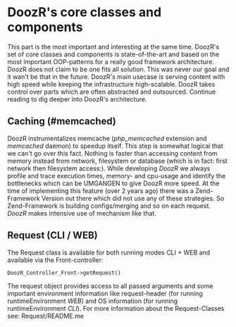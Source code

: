 # DoozR's core classes and components
This part is the most important and interesting at the same time. DoozR's set of core classes and components is state-of-the-art and based on the most important OOP-patterns for a really good framework architecture. DoozR does not claim to be one fits all solution. This was never our goal and it wan't be that in the future. DoozR's main usecase is serving content with high speed while keeping the infrastructure high-scalable. DoozR takes control over parts which are often abstracted and outsourced. Continue reading to dig deeper into DoozR's architecture.

## Caching (#memcached)
DoozR instrumentalizes memcache (*php_memcached* extension and *memcached* daemon) to speedup itself. This step is somewhat logical that we can't go over this fact. Nothing is faster than accessing content from memory instead from network, filesystem or database (which is in fact: first network then filesystem access:). While developing *DoozR* we always profile and trace execution times, memory- and cpu-usage and identify the bottlenecks which can be UMGANGEN to give DoozR more speed. At the time of implementing this feature (over 2 years ago) there was a Zend-Framework Version out there which did not use any of these strategies. So Zend-Framework is building configs/merging and so on each request.
*DoozR* makes intensive use of mechanism like that.

## Request (CLI / WEB)
The Request class is available for both running modes CLI + WEB and available via the Front-controller:

    DoozR_Controller_Front->getRequest()

The request object provides access to all passed arguments and some important environment information like request-header (for running runtimeEnvironment *WEB*) and OS information (for running runtimeEnvironment *CLI*). For more information about the Request-Classes see: Request/README.me
